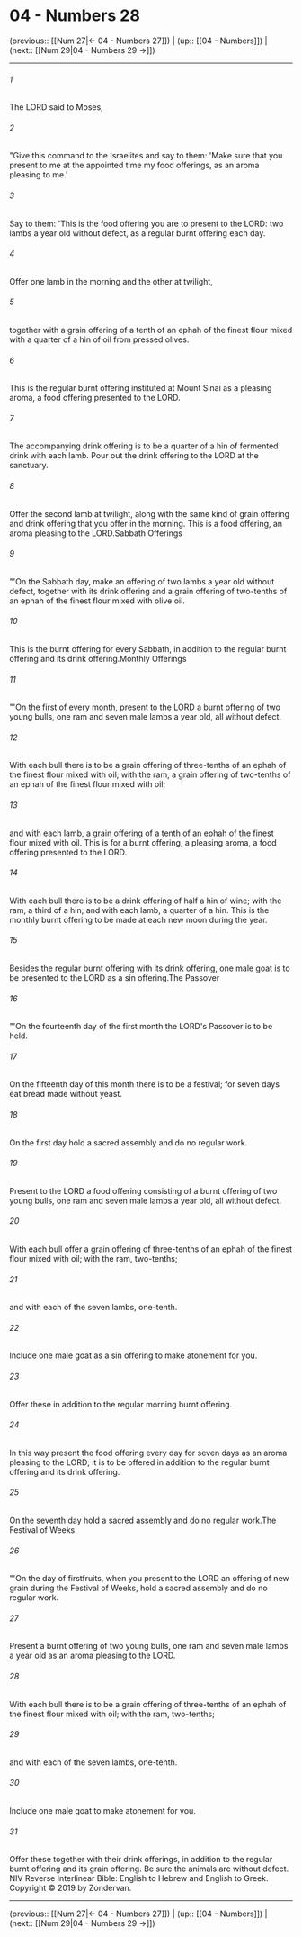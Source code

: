 # 04 - Numbers 28

(previous:: [[Num 27|← 04 - Numbers 27]]) | (up:: [[04 - Numbers]]) | (next:: [[Num 29|04 - Numbers 29 →]])

***


###### 1 
The LORD said to Moses, 

###### 2 
"Give this command to the Israelites and say to them: 'Make sure that you present to me at the appointed time my food offerings, as an aroma pleasing to me.' 

###### 3 
Say to them: 'This is the food offering you are to present to the LORD: two lambs a year old without defect, as a regular burnt offering each day. 

###### 4 
Offer one lamb in the morning and the other at twilight, 

###### 5 
together with a grain offering of a tenth of an ephah of the finest flour mixed with a quarter of a hin of oil from pressed olives. 

###### 6 
This is the regular burnt offering instituted at Mount Sinai as a pleasing aroma, a food offering presented to the LORD. 

###### 7 
The accompanying drink offering is to be a quarter of a hin of fermented drink with each lamb. Pour out the drink offering to the LORD at the sanctuary. 

###### 8 
Offer the second lamb at twilight, along with the same kind of grain offering and drink offering that you offer in the morning. This is a food offering, an aroma pleasing to the LORD.Sabbath Offerings 

###### 9 
"'On the Sabbath day, make an offering of two lambs a year old without defect, together with its drink offering and a grain offering of two-tenths of an ephah of the finest flour mixed with olive oil. 

###### 10 
This is the burnt offering for every Sabbath, in addition to the regular burnt offering and its drink offering.Monthly Offerings 

###### 11 
"'On the first of every month, present to the LORD a burnt offering of two young bulls, one ram and seven male lambs a year old, all without defect. 

###### 12 
With each bull there is to be a grain offering of three-tenths of an ephah of the finest flour mixed with oil; with the ram, a grain offering of two-tenths of an ephah of the finest flour mixed with oil; 

###### 13 
and with each lamb, a grain offering of a tenth of an ephah of the finest flour mixed with oil. This is for a burnt offering, a pleasing aroma, a food offering presented to the LORD. 

###### 14 
With each bull there is to be a drink offering of half a hin of wine; with the ram, a third of a hin; and with each lamb, a quarter of a hin. This is the monthly burnt offering to be made at each new moon during the year. 

###### 15 
Besides the regular burnt offering with its drink offering, one male goat is to be presented to the LORD as a sin offering.The Passover 

###### 16 
"'On the fourteenth day of the first month the LORD's Passover is to be held. 

###### 17 
On the fifteenth day of this month there is to be a festival; for seven days eat bread made without yeast. 

###### 18 
On the first day hold a sacred assembly and do no regular work. 

###### 19 
Present to the LORD a food offering consisting of a burnt offering of two young bulls, one ram and seven male lambs a year old, all without defect. 

###### 20 
With each bull offer a grain offering of three-tenths of an ephah of the finest flour mixed with oil; with the ram, two-tenths; 

###### 21 
and with each of the seven lambs, one-tenth. 

###### 22 
Include one male goat as a sin offering to make atonement for you. 

###### 23 
Offer these in addition to the regular morning burnt offering. 

###### 24 
In this way present the food offering every day for seven days as an aroma pleasing to the LORD; it is to be offered in addition to the regular burnt offering and its drink offering. 

###### 25 
On the seventh day hold a sacred assembly and do no regular work.The Festival of Weeks 

###### 26 
"'On the day of firstfruits, when you present to the LORD an offering of new grain during the Festival of Weeks, hold a sacred assembly and do no regular work. 

###### 27 
Present a burnt offering of two young bulls, one ram and seven male lambs a year old as an aroma pleasing to the LORD. 

###### 28 
With each bull there is to be a grain offering of three-tenths of an ephah of the finest flour mixed with oil; with the ram, two-tenths; 

###### 29 
and with each of the seven lambs, one-tenth. 

###### 30 
Include one male goat to make atonement for you. 

###### 31 
Offer these together with their drink offerings, in addition to the regular burnt offering and its grain offering. Be sure the animals are without defect. NIV Reverse Interlinear Bible: English to Hebrew and English to Greek. Copyright © 2019 by Zondervan.

***

(previous:: [[Num 27|← 04 - Numbers 27]]) | (up:: [[04 - Numbers]]) | (next:: [[Num 29|04 - Numbers 29 →]])
